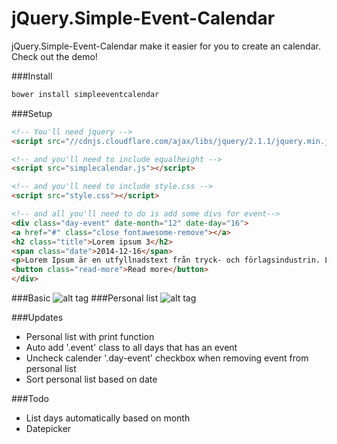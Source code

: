 jQuery.Simple-Event-Calendar
================

jQuery.Simple-Event-Calendar make it easier for you to create an calendar. Check out the demo!

###Install
```html
bower install simpleeventcalendar
```

###Setup
```html
<!-- You'll need jquery -->
<script src="//cdnjs.cloudflare.com/ajax/libs/jquery/2.1.1/jquery.min.js"></script>

<!-- and you'll need to include equalheight -->
<script src="simplecalendar.js"></script>

<!-- and you'll need to include style.css -->
<script src="style.css"></script>

<!-- and all you'll need to do is add some divs for event-->
<div class="day-event" date-month="12" date-day="16">
<a href="#" class="close fontawesome-remove"></a>
<h2 class="title">Lorem ipsum 3</h2>
<span class="date">2014-12-16</span>
<p>Lorem Ipsum är en utfyllnadstext från tryck- och förlagsindustrin. Lorem ipsum har varit standard ända sedan 1500-talet, när en okänd boksättare tog att antal bokstäver och blandade dem för att göra ett provexemplar av en bok.</p>
<button class="read-more">Read more</button>
</div>
```

###Basic
![alt tag](http://oi59.tinypic.com/2vkivxs.jpg)
###Personal list
![alt tag](http://oi62.tinypic.com/dmbq86.jpg)

###Updates
* Personal list with print function
* Auto add '.event' class to all days that has an event 
* Uncheck calender '.day-event' checkbox when removing event from personal list
* Sort personal list based on date

###Todo
* List days automatically based on month
* Datepicker

